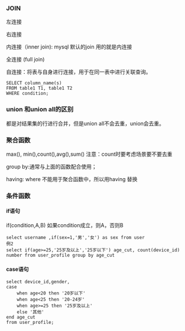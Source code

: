 ### JOIN

左连接

右连接

内连接（inner join): mysql 默认的join 用的就是内连接

全连接 (full join) 

自连接：将表与自身进行连接，用于在同一表中进行关联查询。

```mysql
SELECT column_name(s)
FROM table1 T1, table1 T2
WHERE condition;
```



### union 和union all的区别

都是对结果集的行进行合并，但是union all不会去重，union会去重。



### 聚合函数

max(), min(),count(),avg(),sum()  注意：count时要考虑场景要不要去重

group by:通常与上面的函数配合使用；

having: where 不能用于聚合函数中，所以用having 替换



### 条件函数

#### if语句

if(condition,A,B) 如果condition成立，则A，否则B

```mysql
select username ,if(sex=1,'男','女') as sex from user 
例2
select if(age>=25,'25岁及以上','25岁以下') age_cut, count(device_id) number from user_profile group by age_cut
```

#### case语句

```mysql
select device_id,gender,
case
    when age<20 then '20岁以下'
    when age<25 then '20-24岁'
    when age>=25 then '25岁及以上'
    else '其他'
end age_cut
from user_profile;
```

